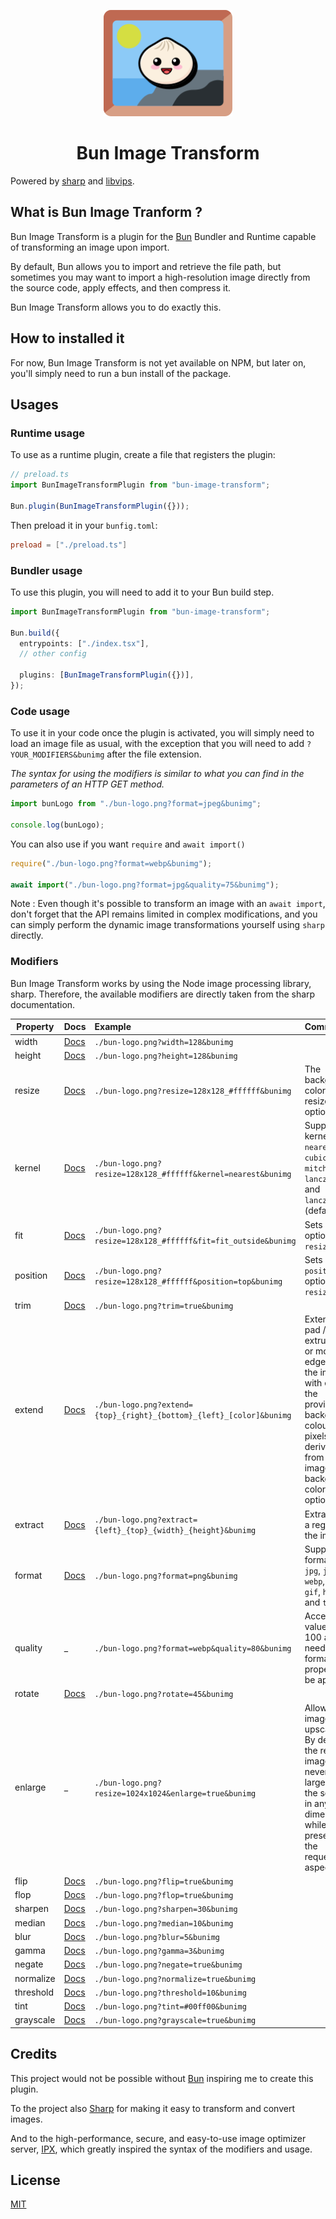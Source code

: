 <p align="center">
  <img src="/logo.png" alt="Logo" height=170>
</p>

<h1 align="center">Bun Image Transform</h1>

Powered by [sharp](https://github.com/lovell/sharp) and [libvips](https://github.com/libvips/libvips).

## What is Bun Image Tranform ?

Bun Image Transform is a plugin for the [Bun](https://github.com/oven-sh/bun) Bundler and Runtime capable of transforming an image upon import.

By default, Bun allows you to import and retrieve the file path, but sometimes you may want to import a high-resolution image directly from the source code, apply effects, and then compress it.

Bun Image Transform allows you to do exactly this.

## How to installed it

For now, Bun Image Transform is not yet available on NPM, but later on, you'll simply need to run a bun install of the package.

## Usages

### Runtime usage

To use as a runtime plugin, create a file that registers the plugin:

```ts
// preload.ts
import BunImageTransformPlugin from "bun-image-transform";

Bun.plugin(BunImageTransformPlugin({}));
```

Then preload it in your `bunfig.toml`:

```toml
preload = ["./preload.ts"]
```

### Bundler usage

To use this plugin, you will need to add it to your Bun build step.

```ts
import BunImageTransformPlugin from "bun-image-transform";

Bun.build({
  entrypoints: ["./index.tsx"],
  // other config

  plugins: [BunImageTransformPlugin({})],
});
```

### Code usage

To use it in your code once the plugin is activated, you will simply need to load an image file as usual, with the exception that you will need to add `?YOUR_MODIFIERS&bunimg` after the file extension.

_The syntax for using the modifiers is similar to what you can find in the parameters of an HTTP GET method._

```ts
import bunLogo from "./bun-logo.png?format=jpeg&bunimg";

console.log(bunLogo);
```

You can also use if you want `require` and `await import()`

```ts
require("./bun-logo.png?format=webp&bunimg");

await import("./bun-logo.png?format=jpg&quality=75&bunimg");
```

Note : Even though it's possible to transform an image with an `await import`, don't forget that the API remains limited in complex modifications, and you can simply perform the dynamic image transformations yourself using `sharp` directly.

### Modifiers

Bun Image Transform works by using the Node image processing library, sharp. Therefore, the available modifiers are directly taken from the sharp documentation.

| Property  | Docs                                                            | Example                                                              | Comments                                                                                                                                                            |
| --------- | :-------------------------------------------------------------- | :------------------------------------------------------------------- | :------------------------------------------------------------------------------------------------------------------------------------------------------------------ |
| width     | [Docs](https://sharp.pixelplumbing.com/api-resize#resize)       | `./bun-logo.png?width=128&bunimg`                                    |
| height    | [Docs](https://sharp.pixelplumbing.com/api-resize#resize)       | `./bun-logo.png?height=128&bunimg`                                   |
| resize    | [Docs](https://sharp.pixelplumbing.com/api-resize#resize)       | `./bun-logo.png?resize=128x128_#ffffff&bunimg`                       | The background color of the resize is optional                                                                                                                      |
| kernel    | [Docs](https://sharp.pixelplumbing.com/api-resize#resize)       | `./bun-logo.png?resize=128x128_#ffffff&kernel=nearest&bunimg`        | Supported kernel: `nearest`, `cubic`, `mitchell`, `lanczos2` and `lanczos3` (default).                                                                              |
| fit       | [Docs](https://sharp.pixelplumbing.com/api-resize#resize)       | `./bun-logo.png?resize=128x128_#ffffff&fit=fit_outside&bunimg`       | Sets `fit` option for `resize`.                                                                                                                                     |
| position  | [Docs](https://sharp.pixelplumbing.com/api-resize#resize)       | `./bun-logo.png?resize=128x128_#ffffff&position=top&bunimg`          | Sets `position` option for `resize`.                                                                                                                                |
| trim      | [Docs](https://sharp.pixelplumbing.com/api-resize#trim)         | `./bun-logo.png?trim=true&bunimg`                                    |
| extend    | [Docs](https://sharp.pixelplumbing.com/api-resize#extend)       | `./bun-logo.png?extend={top}_{right}_{bottom}_{left}_[color]&bunimg` | Extend / pad / extrude one or more edges of the image with either the provided background colour or pixels derived from the image. The background color is optional |
| extract   | [Docs](https://sharp.pixelplumbing.com/api-resize#extract)      | `./bun-logo.png?extract={left}_{top}_{width}_{height}&bunimg`        | Extract/crop a region of the image.                                                                                                                                 |
| format    | [Docs](https://sharp.pixelplumbing.com/api-output#toformat)     | `./bun-logo.png?format=png&bunimg`                                   | Supported format: `png`, `jpg`, `jpeg`, `webp`, `avif`, `gif`, `heif` and `tiff`                                                                                    |
| quality   | \_                                                              | `./bun-logo.png?format=webp&quality=80&bunimg`                       | Accepted values: 0 to 100 and need the format property to be apply                                                                                                  |
| rotate    | [Docs](https://sharp.pixelplumbing.com/api-operation#rotate)    | `./bun-logo.png?rotate=45&bunimg`                                    |
| enlarge   | \_                                                              | `./bun-logo.png?resize=1024x1024&enlarge=true&bunimg`                | Allow the image to be upscaled. By default the returned image will never be larger than the source in any dimension, while preserving the requested aspect ratio.   |
| flip      | [Docs](https://sharp.pixelplumbing.com/api-operation#flip)      | `./bun-logo.png?flip=true&bunimg`                                    |
| flop      | [Docs](https://sharp.pixelplumbing.com/api-operation#flop)      | `./bun-logo.png?flop=true&bunimg`                                    |
| sharpen   | [Docs](https://sharp.pixelplumbing.com/api-operation#sharpen)   | `./bun-logo.png?sharpen=30&bunimg`                                   |
| median    | [Docs](https://sharp.pixelplumbing.com/api-operation#median)    | `./bun-logo.png?median=10&bunimg`                                    |
| blur      | [Docs](https://sharp.pixelplumbing.com/api-operation#blur)      | `./bun-logo.png?blur=5&bunimg`                                       |
| gamma     | [Docs](https://sharp.pixelplumbing.com/api-operation#gamma)     | `./bun-logo.png?gamma=3&bunimg`                                      |
| negate    | [Docs](https://sharp.pixelplumbing.com/api-operation#negate)    | `./bun-logo.png?negate=true&bunimg`                                  |
| normalize | [Docs](https://sharp.pixelplumbing.com/api-operation#normalize) | `./bun-logo.png?normalize=true&bunimg`                               |
| threshold | [Docs](https://sharp.pixelplumbing.com/api-operation#threshold) | `./bun-logo.png?threshold=10&bunimg`                                 |
| tint      | [Docs](https://sharp.pixelplumbing.com/api-colour#tint)         | `./bun-logo.png?tint=#00ff00&bunimg`                                 |
| grayscale | [Docs](https://sharp.pixelplumbing.com/api-colour#grayscale)    | `./bun-logo.png?grayscale=true&bunimg`                               |

## Credits

This project would not be possible without [Bun](https://github.com/oven-sh/bun) inspiring me to create this plugin.

To the project also [Sharp](https://github.com/lovell/sharp) for making it easy to transform and convert images.

And to the high-performance, secure, and easy-to-use image optimizer server, [IPX](https://github.com/unjs/ipx), which greatly inspired the syntax of the modifiers and usage.

## License

[MIT](./LICENSE)
